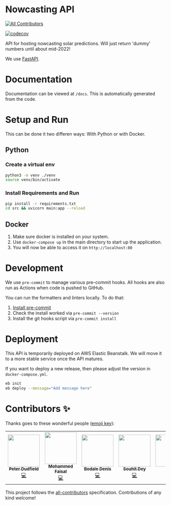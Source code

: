 # Nowcasting API

<!-- ALL-CONTRIBUTORS-BADGE:START - Do not remove or modify this section -->

[![All Contributors](https://img.shields.io/badge/all_contributors-4-orange.svg?style=flat-square)](#contributors-)

<!-- ALL-CONTRIBUTORS-BADGE:END -->

[![codecov](https://codecov.io/gh/openclimatefix/nowcasting_api/branch/main/graph/badge.svg?token=W7L3X72M1O)](https://codecov.io/gh/openclimatefix/nowcasting_api)


API for hosting nowcasting solar predictions.
Will just return 'dummy' numbers until about mid-2022!

We use [FastAPI](https://fastapi.tiangolo.com/).

# Documentation

Documentation can be viewed at `/docs`. This is automatically generated from the code.

# Setup and Run

This can be done it two differen ways: With Python or with Docker.

## Python

### Create a virtual env

```bash
python3 -m venv ./venv
source venv/bin/activate
```

### Install Requirements and Run

```bash
pip install -r requirements.txt
cd src && uvicorn main:app --reload
```

## Docker

1. Make sure docker is installed on your system.
2. Use `docker-compose up`
   in the main directory to start up the application.
3. You will now be able to access it on `http://localhost:80`

# Development

We use `pre-commit` to manage various pre-commit hooks. All hooks are also run
as Actions when code is pushed to GitHub.

You can run the formatters and linters locally. To do that:

1. [Install pre-commit](https://pre-commit.com/#install)
2. Check the install worked via `pre-commit --version`
3. Install the git hooks script via `pre-commit install`

# Deployment

This API is temporarily deployed on AWS Elastic Beanstalk.
We will move it to a more stable service once the API matures.

If you want to deploy a new release, then please adjust the version in `docker-compose.yml`. 

```bash
eb init
eb deploy --message="Add message here"
```

# Contributors ✨

Thanks goes to these wonderful people ([emoji key](https://allcontributors.org/docs/en/emoji-key)):

<!-- ALL-CONTRIBUTORS-LIST:START - Do not remove or modify this section -->
<!-- prettier-ignore-start -->
<!-- markdownlint-disable -->
<table>
  <tr>
    <td align="center"><a href="https://github.com/peterdudfield"><img src="https://avatars.githubusercontent.com/u/34686298?v=4?s=100" width="100px;" alt=""/><br /><sub><b>Peter Dudfield</b></sub></a><br /><a href="https://github.com/openclimatefix/nowcasting_api/commits?author=peterdudfield" title="Code">💻</a></td>
    <td align="center"><a href="https://github.com/mdfaisal98"><img src="https://avatars.githubusercontent.com/u/64960915?v=4?s=100" width="100px;" alt=""/><br /><sub><b>Mohammed Faisal</b></sub></a><br /><a href="https://github.com/openclimatefix/nowcasting_api/commits?author=mdfaisal98" title="Code">💻</a></td>
    <td align="center"><a href="https://github.com/BodaleDenis"><img src="https://avatars.githubusercontent.com/u/60345186?v=4?s=100" width="100px;" alt=""/><br /><sub><b>Bodale Denis</b></sub></a><br /><a href="https://github.com/openclimatefix/nowcasting_api/commits?author=BodaleDenis" title="Code">💻</a></td>
    <td align="center"><a href="https://github.com/OBITORASU"><img src="https://avatars.githubusercontent.com/u/65222459?v=4?s=100" width="100px;" alt=""/><br /><sub><b>Souhit Dey</b></sub></a><br /><a href="https://github.com/openclimatefix/nowcasting_api/commits?author=OBITORASU" title="Code">💻</a></td>
    <td align="center"><a href="https://github.com/flowirtz"><img src="https://avatars.githubusercontent.com/u/6052785?v=4?s=100" width="100px;" alt=""/><br /><sub><b>Flo</b></sub></a><br /><a href="https://github.com/openclimatefix/nowcasting_api/commits?author=flowirtz" title="Code">💻</a></td>
  </tr>
</table>

<!-- markdownlint-restore -->
<!-- prettier-ignore-end -->

<!-- ALL-CONTRIBUTORS-LIST:END -->

This project follows the [all-contributors](https://github.com/all-contributors/all-contributors) specification. Contributions of any kind welcome!
